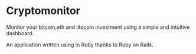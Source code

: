 # Cryptomonitor

Monitor your bitcoin,eth and litecoin investment using a simple and intuitive dashboard.

An application written using in Ruby thanks to Ruby on Rails.